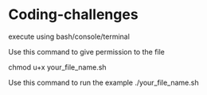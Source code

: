 # Coding-challenges

execute using bash/console/terminal

Use this command to give permission to the file

  chmod u+x your_file_name.sh

Use this command to run the example
  ./your_file_name.sh
